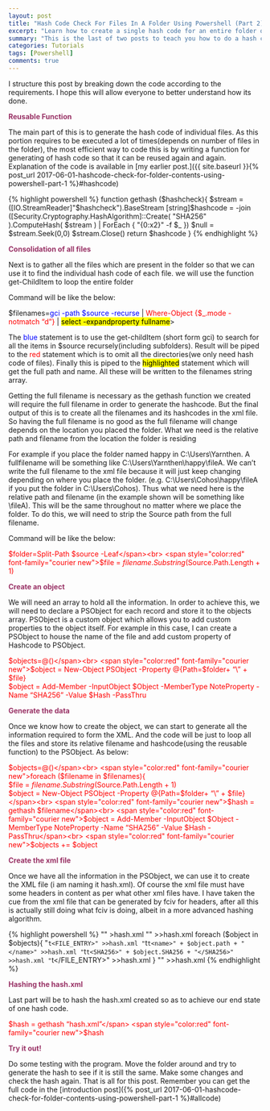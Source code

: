 ```yaml
---
layout: post
title: "Hash Code Check For Files In A Folder Using Powershell (Part 2): Explanation Of Code"
excerpt: "Learn how to create a single hash code for an entire folder of files and folder"
summary: "This is the last of two posts to teach you how to do a hash code check on an entire folder's content using powershell"
categories: Tutorials
tags: [Powershell]
comments: true
---
```



I structure this post by breaking down the code according to the requirements. I hope this will allow everyone to better understand how its done.


<span style="color:#993366">**Reusable Function** </span>

The main part of this is to generate the hash code of individual files. As this portion requires to be executed a lot of times(depends on number of files in the folder), the most efficient way to code this is by writing a function for generating of hash code so that it can be reused again and again. Explanation of the code is available in [my earlier post.]({{ site.baseurl }}{% post_url 2017-06-01-hashcode-check-for-folder-contents-using-powershell-part-1 %}#hashcode)



{% highlight powershell %}
function gethash ($hashcheck){
$stream = ([IO.StreamReader]"$hashcheck").BaseStream
[string]$hashcode = -join ([Security.Cryptography.HashAlgorithm]::Create( "SHA256" ).ComputeHash( $stream ) | ForEach { "{0:x2}" -f $_ })
$null = $stream.Seek(0,0)
$stream.Close()
return $hashcode
}
{% endhighlight %}

<span style="color:#993366">**Consolidation of all files**</span>

Next is to gather all the files which are present in the folder so that we can use it to find the individual hash code of each file. we will use the function get-ChildItem to loop the entire folder 

Command will be like the below:

<span font-family="courier new">$filenames=<span style="color:blue">gci -path $source -recurse</span>  | <span style="color:red">Where-Object {$_.mode -notmatch “d”}</span> | <mark>select -expandproperty fullname</mark>></span>

The <span style="color:blue">blue</span> statement is to use the get-childItem (short form gci) to search for all the items in $source recursely(including subfolders). Result will be piped to the <span style="color:red">red</span> statement which is to omit all the directories(we only need hash code of files). Finally this is piped to the <mark>highlighted</mark> statement which will get the full path and name. All these will be written to the filenames string array.

Getting the full filename is necessary as the gethash function we created will require the full filename in order to generate the hashcode. But the final output of this is to create all the filenames and its hashcodes in the xml file. So having the full filename is no good as the full filename will change depends on the location you placed the folder. What we need is the relative path and filename from the location the folder is residing

For example if you place the folder named happy in C:\Users\Yarnthen. A fullfilename will be something like C:\Users\Yarnthen\happy\fileA. We can’t write the full filename to the xml file because it will just keep changing depending on where you place the folder. (e.g. C:\Users\Cohos\happy\fileA if you put the folder in C:\Users\Cohos). Thus what we need here is the relative path and filename (in the example shown will be something like \fileA). This will be the same throughout no matter where we place the folder. To do this, we will need to strip the Source path from the full filename.

Command will be like the below:

<span style="color:red" font-family="courier new">$folder=Split-Path $source -Leaf</span><br>
<span style="color:red" font-family="courier new">$file = $filename.Substring($Source.Path.Length + 1)</span>


<span style="color:#993366">**Create an object**</span>


We will need an array to hold all the information. In order to achieve this, we will need to declare a PSObject for each record and store it to the objects array. PSObject is a custom object which allows you to add custom properties to the object itself. For example in this case, I can create a PSObject to house the name of the file and add custom property of Hashcode to PSObject.


<span style="color:red" font-family="courier new">$objects=@()</span><br>
<span style="color:red" font-family="courier new">$object = New-Object PSObject -Property @{Path=$folder+ “\” + $file}</span><br>
<span style="color:red" font-family="courier new">$object = Add-Member -InputObject $Object -MemberType NoteProperty -Name “SHA256” -Value $Hash -PassThru</span>

<span style="color:#993366">**Generate the data**</span>

Once we know how to create the object, we can start to generate all the information required to form the XML. And the code will be just to loop all the files and store its relative filename and hashcode(using the reusable function) to the PSObject. As below:

<span style="color:red" font-family="courier new">$objects=@()</span><br>
<span style="color:red" font-family="courier new">foreach ($filename in $filenames){</span><br>
<span style="color:red" font-family="courier new">$file = $filename.Substring($Source.Path.Length + 1)</span><br>
<span style="color:red" font-family="courier new">$object = New-Object PSObject -Property @{Path=$folder+ “\” + $file}</span><br>
<span style="color:red" font-family="courier new">$hash = gethash $filename</span><br>
<span style="color:red" font-family="courier new">$object = Add-Member -InputObject $Object -MemberType NoteProperty -Name “SHA256” -Value $Hash -PassThru</span><br>
<span style="color:red" font-family="courier new">$objects += $object</span>

<span style="color:#993366">**Create the xml file**</span>

Once we have all the information in the PSObject, we can use it to create the XML file (i am naming it hash.xml). Of course the xml file must have some headers in content as per what other xml files have. I have taken the cue from the xml file that can be generated by fciv for headers, after all this is actually still doing what fciv is doing, albeit in a more advanced hashing algorithm.


{% highlight powershell %}
"<?xml version=""1.0"" encoding=""utf-8""?>" >hash.xml
"<FILEHASH>" >>hash.xml
foreach ($object in $objects){
"`t<FILE_ENTRY>" >>hash.xml
"`t`t<name>" + $object.path + "</name>" >>hash.xml
"`t`t<SHA256>" + $object.SHA256 + "</SHA256>" >>hash.xml
"`t</FILE_ENTRY>" >>hash.xml
}
"</FILEHASH>" >>hash.xml
{% endhighlight %}

<span style="color:#993366" font-family="arial black">**Hashing the hash.xml**</span>

Last part will be to hash the hash.xml created so as to achieve our end state of one hash code.

<span style="color:red" font-family="courier new">$hash = gethash “hash.xml”</span>
<span style="color:red" font-family="courier new">$hash</span>

<span style="color:#993366" font-family="arial black">**Try it out!**</span>

Do some testing with the program. Move the folder around and try to generate the hash to see if it is still the same. Make some changes and check the hash again. That is all for this post. Remember you can get the full code in the [introduction post]({% post_url 2017-06-01-hashcode-check-for-folder-contents-using-powershell-part-1 %}#allcode)

